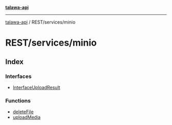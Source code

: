 [**talawa-api**](../../../README.md)

***

[talawa-api](../../../modules.md) / REST/services/minio

# REST/services/minio

## Index

### Interfaces

- [InterfaceUploadResult](interfaces/InterfaceUploadResult.md)

### Functions

- [deleteFile](functions/deleteFile.md)
- [uploadMedia](functions/uploadMedia.md)
